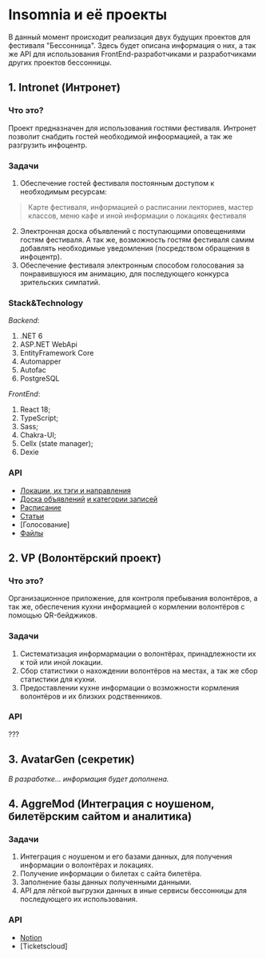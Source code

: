 # Insomnia и её проекты

В данный момент происходит реализация двух будущих проектов для фестиваля "Бессонница".
Здесь будет описана информация о них, а так же API для использования FrontEnd-разработчиками и разработчиками других проектов бессонницы.

## 1. Intronet (Интронет)
### Что это?
Проект предназначен для использования гостями фестиваля. Интронет позволит снабдить гостей необходимой инфоормацией, а так же разгрузить инфоцентр.
### Задачи
1. Обеспечение гостей фестиваля постоянным доступом к необходимым ресурсам:
>Карте фестиваля, информацией о расписании лекториев, мастер классов, меню кафе и иной информации о локациях фестиваля
2. Электронная доска объявлений с поступающими оповещениями гостям фестиваля. А так же, возможность гостям фестиваля самим добавлять необходимые уведомления (посредством обращения в инфоцентр).
3. Обеспечение фестиваля электронным способом голосования за понравившуюся им анимацию, для последующего конкурса зрительских симпатий.

### Stack&Technology
*Backend*:
1. .NET 6
2. ASP.NET WebApi
3. EntityFramework Core
4. Automapper
5. Autofac
6. PostgreSQL

*FrontEnd*:
1. React 18;
2. TypeScript;
3. Sass;
4. Chakra-UI;
5. Cellx (state manager);
6. Dexie

### API
+ [Локации](https://github.com/Insomnia-IT/Wiki/blob/main/intronet-backend/locations.md#%D0%BB%D0%BE%D0%BA%D0%B0%D1%86%D0%B8%D0%B8-%D1%84%D0%B5%D1%81%D1%82%D0%B8%D0%B2%D0%B0%D0%BB%D1%8F-%D0%B8%D1%85-%D1%82%D1%8D%D0%B3%D0%B8-%D0%B8-%D0%BD%D0%B0%D0%BF%D1%80%D0%B0%D0%B2%D0%BB%D0%B5%D0%BD%D0%B8%D1%8F)[, их тэги](https://github.com/Insomnia-IT/Wiki/blob/main/intronet-backend/locations.md#%D1%82%D1%8D%D0%B3%D0%B8-%D0%BB%D0%BE%D0%BA%D0%B0%D1%86%D0%B8%D0%B9)[ и направления](https://github.com/Insomnia-IT/Wiki/blob/main/intronet-backend/locations.md#%D0%BD%D0%B0%D0%BF%D1%80%D0%B0%D0%B2%D0%BB%D0%B5%D0%BD%D0%B8%D1%8F-%D0%BB%D0%BE%D0%BA%D0%B0%D1%86%D0%B8%D0%B9)
+ [Доска объявлений](https://github.com/Insomnia-IT/Wiki/blob/main/intronet-backend/noteboard.md#%D0%B4%D0%BE%D1%81%D0%BA%D0%B0-%D0%BE%D0%B1%D1%8A%D1%8F%D0%B2%D0%BB%D0%B5%D0%BD%D0%B8%D0%B9) [и категории записей](https://github.com/Insomnia-IT/Wiki/blob/main/intronet-backend/noteboard.md#%D0%BC%D0%B5%D1%82%D0%BE%D0%B4%D1%8B-%D0%BA%D0%B0%D1%82%D0%B5%D0%B3%D0%BE%D1%80%D0%B8%D0%B9-%D0%B7%D0%B0%D0%BF%D0%B8%D1%81%D0%B5%D0%B9)
+ [Расписание](https://github.com/Insomnia-IT/Wiki/blob/main/intronet-backend/timetable.md#%D1%80%D0%B0%D1%81%D0%BF%D0%B8%D1%81%D0%B0%D0%BD%D0%B8%D0%B5-%D0%BB%D0%BE%D0%BA%D0%B0%D1%86%D0%B8%D0%B9)
+ [Статьи](https://github.com/Insomnia-IT/Wiki/blob/main/intronet-backend/pages.md#%D0%BC%D0%B5%D1%82%D0%BE%D0%B4%D1%8B-%D1%81%D1%82%D0%B0%D1%82%D0%B5%D0%B9)
+ [Голосование]
+ [Файлы](https://github.com/Insomnia-IT/Wiki/blob/main/intronet-backend/attachments.md#%D1%84%D0%B0%D0%B9%D0%BB%D0%B8%D0%BA%D0%B8)

## 2. VP (Волонтёрский проект)
### Что это?
Организационное приложение, для контроля пребывания волонтёров, а так же, обеспечения кухни информацией о кормлении волонтёров с помощью QR-бейджиков.
### Задачи
1. Систематизация информармации о волонтёрах, принадлежности их к той или иной локации.
2. Сбор статистики о нахождении волонтёров на местах, а так же сбор статистики для кухни.
3. Предоставлении кухне информации о возможности кормления волонтёров и их близких родственников.

### API

???

## 3. AvatarGen (секретик)
_В разработке... информация будет дополнена._

## 4. AggreMod (Интеграция с ноушеном, билетёрским сайтом и аналитика)
### Задачи
1. Интеграция с ноушеном и его базами данных, для получения информации о волонтёрах и локациях.
2. Получение информации о билетах с сайта билетёра.
3. Заполнение базы данных полученными данными.
4. API для лёгкой выгрузки данных в иные сервисы бессонницы для последующего их использования.

### API

+ [Notion](https://github.com/Insomnia-IT/Wiki/blob/main/aggremod/notion.md#%D0%B8%D0%BD%D1%82%D0%B5%D0%B3%D1%80%D0%B0%D1%86%D0%B8%D1%8F-%D1%81-notion)
+ [Ticketscloud]
